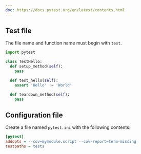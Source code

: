 ```yaml
---
doc: https://docs.pytest.org/en/latest/contents.html
---
```


## Test file

The file name and function name must begin with `test`.

```python
import pytest

class TestHello:
  def setup_method(self):
    pass

  def test_hello(self):
    assert 'Hello' != 'World'

  def teardown_method(self):
    pass
```

## Configuration file

Create a file named `pytest.ini` with the following contents:

```ini
[pytest]
addopts = --cov=mymodule.script --cov-report=term-missing
testpaths = tests
```
